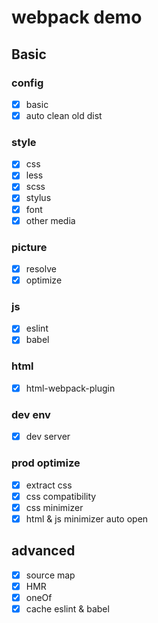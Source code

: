 # webpack demo

## Basic
### config

- [x] basic
- [x] auto clean old dist

### style
- [x] css
- [x] less
- [x] scss
- [x] stylus
- [x] font
- [x] other media

### picture 
- [x] resolve
- [x] optimize

### js
- [x] eslint
- [x] babel

### html
- [x] html-webpack-plugin

### dev env
- [x] dev server

### prod optimize
- [x] extract css
- [x] css compatibility
- [x] css minimizer
- [x] html & js minimizer auto open

## advanced
- [x] source map
- [x] HMR
- [x] oneOf
- [x] cache eslint & babel